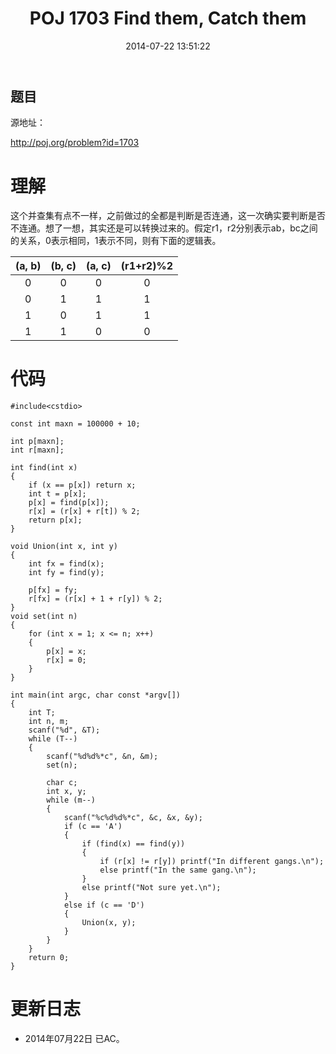 ﻿---
layout: post
title: POJ 1703 Find them, Catch them
date: 2014-07-22 13:51:22
categories: Exercise
toc: true
---
## 题目
源地址：

http://poj.org/problem?id=1703

# 理解
这个并查集有点不一样，之前做过的全都是判断是否连通，这一次确实要判断是否不连通。想了一想，其实还是可以转换过来的。假定r1，r2分别表示ab，bc之间的关系，0表示相同，1表示不同，则有下面的逻辑表。

|(a, b)| (b, c) | (a, c) | (r1+r2)%2|
| :-----: | :-----:  | :-----:  |:-----:|
|0	    |0       |0       |0         |
|0       |1       |1       |1         |
|1       |0       |1       |1         |
|1       |1       |0       |0         |

<!-- more -->

# 代码

```
#include<cstdio>

const int maxn = 100000 + 10;

int p[maxn];
int r[maxn];

int find(int x)
{
    if (x == p[x]) return x;
    int t = p[x];
    p[x] = find(p[x]);
    r[x] = (r[x] + r[t]) % 2;
    return p[x];
}

void Union(int x, int y)
{
    int fx = find(x);
    int fy = find(y);

    p[fx] = fy;
    r[fx] = (r[x] + 1 + r[y]) % 2;
}
void set(int n)
{
    for (int x = 1; x <= n; x++)
    {
        p[x] = x;
        r[x] = 0;
    }
}

int main(int argc, char const *argv[])
{
    int T;
    int n, m;
    scanf("%d", &T);
    while (T--)
    {
        scanf("%d%d%*c", &n, &m);
        set(n);

        char c;
        int x, y;
        while (m--)
        {
            scanf("%c%d%d%*c", &c, &x, &y);
            if (c == 'A')
            {
                if (find(x) == find(y))
                {
                    if (r[x] != r[y]) printf("In different gangs.\n");
                    else printf("In the same gang.\n");
                }
                else printf("Not sure yet.\n");
            }
            else if (c == 'D')
            {
                Union(x, y);
            }
        }
    }
    return 0;
}

```

# 更新日志
- 2014年07月22日 已AC。